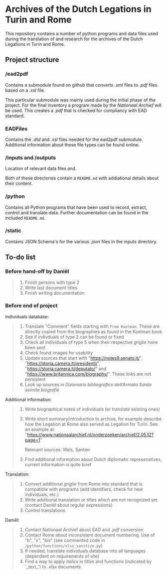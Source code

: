 # Archives of the Dutch Legations in Turin and Rome

This repository contains a number of python programs and data files used during the translation of and research for the archives of the Dutch Legations in Turin and Rome.

## Project structure

### /ead2pdf

Contains a submodule found on github that converts _.xml_ files to _.pdf_ files based on a _.xsl_ file.

This particular submodule was mainly used during the initial phase of the project. For the final inventory a program made by the _Nationaal Archief_ will be used. This creates a _.pdf_ that is checked for compliancy with EAD standard.

### EADFiles

Contains the _.dtd_ and _.xsl_ files needed for the ead2pdf submodule. Additional information about these file types can be found online.

### /inputs and /outputs

Location of relevant data files and.

Both of these directories contain a `README.md` with addiational details about their content.

### /python

Contains all Python programs that have been used to record, extract, control and translate data.
Further documentation can be found in the included `README.md`.

### /static

Contains JSON Schema's for the various _.json_ files in the inputs directory.

## To-do list

### Before hand-off by Daniël

>1) Finish persons with type 2
>2) Write last document titles
>3) Finish writing documentation

### Before end of project

Individuals database:

>1) Translate "Comment" fields starting with `From Koelman`. These are directly copied from the biographies as found in the Koelman book
>2) See if indivduals of type 2 can be found or fixed
>3) Check all individuals of type 5 when their respective _griglie_ have been sent
>4) Check found images for usability
>5) Update sources that start with "https://notes9.senato.it/", "https://storia.camera.it/presidenti/", "https://storia.camera.it/deputato/" and "https://www.britannica.com/biography/". These links are not persistent
>6) Look up sources in _Dizionario bibliografico dell’Armata Sarda seimila biografie_

Additional information:

>1) Write biographical notes of individuals (or translate existing ones)
>2) Write short summary/introduction to archive, for example describe how the Legation at Rome also served as Legation for Turin. See an example at: "https://www.nationaalarchief.nl/onderzoeken/archief/2.05.12?page=1"
>
>    Relevant sources: Wels, Santen
>
>3) Find additional information about Dutch diplomatic represenatives, current information is quite brief

Translation:

>1) Convert additional _griglie_ from Rome into standard that is compatible with programs (add identifiers, check for new individuals, etc.)
>2) Write additional translation or titles which are not recognized yet (contact Daniël about regular expressions)
>3) Control translations

Daniël:

>1) Contact Nationaal Archief about EAD and _.pdf_ conversion
>2) Contact Rome about inconsistent document numbering. Use of "b", "v", "bis" (see commented code in `/python/functions/xlsx_sanitize.py`)
>3) If needed, translate individuals database into all languages (dependent on requirements of site)
>4) Find a way to apply _italics_ in titles and functions (indicated by '\_text\_') to _.xlsx_ documents
